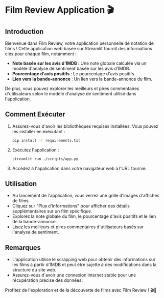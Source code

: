 # Film Review Application 🎬

## Introduction

Bienvenue dans Film Review, votre application personnelle de notation de films ! Cette application web basée sur Streamlit fournit des informations clés pour chaque film, notamment :

- **Note basée sur les avis d'IMDB** : Une note globale calculée via un modèle d'analyse de sentiment basée sur les avis d'IMDB.
- **Pourcentage d'avis positifs** : Le pourcentage d'avis positifs.
- **Lien vers la bande-annonce** : Un lien vers la bande-annonce du film.

De plus, vous pouvez explorer les meilleurs et pires commentaires d'utilisateurs selon le modèle d'analyse de sentiment utilisé dans l'application.

## Comment Exécuter

1. Assurez-vous d'avoir les bibliothèques requises installées. Vous pouvez les installer en exécutant :

    ```bash
    pip install -r requirements.txt
    ```

2. Exécutez l'application :

    ```bash
    streamlit run ./scripts/app.py  
    ```

3. Accédez à l'application dans votre navigateur web à l'URL fournie.

## Utilisation

- Au lancement de l'application, vous verrez une grille d'images d'affiches de films.
- Cliquez sur "Plus d'informations" pour afficher des détails supplémentaires sur un film spécifique.
- Explorez la note globale du film, le pourcentage d'avis positifs et le lien de la bande-annonce.
- Lisez les meilleurs et pires commentaires d'utilisateurs basés sur l'analyse de sentiment.

## Remarques

- L'application utilise le scrapping web pour obtenir des informations sur les films à partir d'IMDB et peut être sujette à des modifications dans la structure du site web.
- Assurez-vous d'avoir une connexion internet stable pour une récupération précise des données.

Profitez de l'exploration et de la découverte de films avec Film Review ! 🎬🍿
